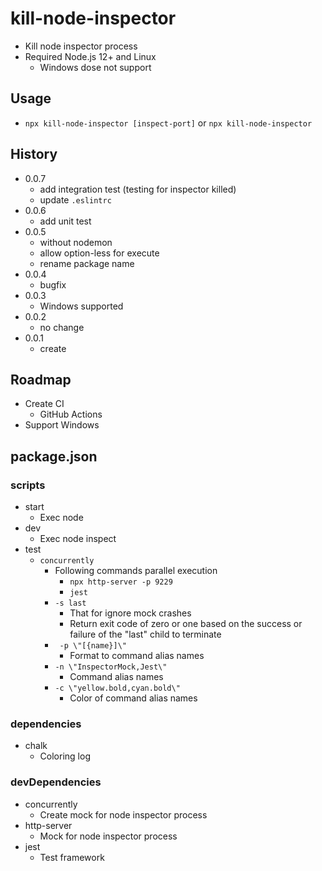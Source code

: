 # kill-node-inspector

- Kill node inspector process
- Required Node.js 12+ and Linux
  - Windows dose not support

## Usage

- `npx kill-node-inspector [inspect-port]` or `npx kill-node-inspector`

## History

- 0.0.7
  - add integration test (testing for inspector killed)
  - update `.eslintrc`
- 0.0.6
  - add unit test
- 0.0.5
  - without nodemon
  - allow option-less for execute
  - rename package name
- 0.0.4
  - bugfix
- 0.0.3
  - Windows supported
- 0.0.2
  - no change
- 0.0.1
  - create

## Roadmap

- Create CI
  - GitHub Actions
- Support Windows

## package.json

### scripts

- start
  - Exec node
- dev
  - Exec node inspect
- test
  - `concurrently`
    - Following commands parallel execution
      - `npx http-server -p 9229`
      - `jest`
    - `-s last`
      - That for ignore mock crashes
      - Return exit code of zero or one based on the success or failure of the "last" child to terminate
    - ` -p \"[{name}]\"`
      - Format to command alias names
    - `-n \"InspectorMock,Jest\"`
      - Command alias names
    - `-c \"yellow.bold,cyan.bold\"`
      - Color of command alias names

### dependencies

- chalk
  - Coloring log

### devDependencies

- concurrently
  - Create mock for node inspector process
- http-server
  - Mock for node inspector process
- jest
  - Test framework
